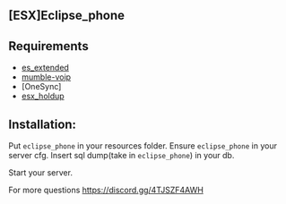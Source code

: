 ## [ESX]Eclipse_phone

## Requirements
- [es_extended](https://github.com/esx-framework/es_extended/tree/v1-final)
- [mumble-voip](https://github.com/FrazzIe/mumble-voip-fivem)
- [OneSync]
- [esx_holdup](https://github.com/esx-framework/esx_holdup)

## Installation:
Put `eclipse_phone` in your resources folder.
Ensure `eclipse_phone` in your server cfg.
Insert sql dump(take in `eclipse_phone`) in your db.

Start your server.

For more questions https://discord.gg/4TJSZF4AWH





